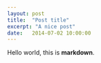 ```yaml
---
layout: post
title:  "Post title"
excerpt: "A nice post"
date:   2014-07-02 10:00:00
---
```


Hello world, this is **markdown**.

